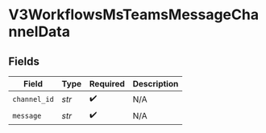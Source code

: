 # V3WorkflowsMsTeamsMessageChannelData


## Fields

| Field              | Type               | Required           | Description        |
| ------------------ | ------------------ | ------------------ | ------------------ |
| `channel_id`       | *str*              | :heavy_check_mark: | N/A                |
| `message`          | *str*              | :heavy_check_mark: | N/A                |